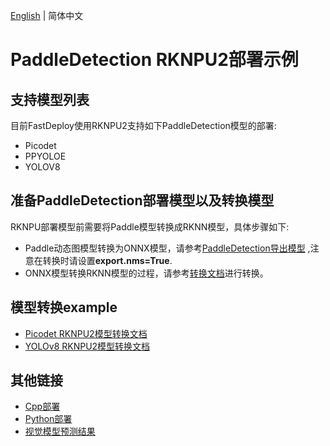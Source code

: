 [English](README.md) | 简体中文

# PaddleDetection RKNPU2部署示例

## 支持模型列表

目前FastDeploy使用RKNPU2支持如下PaddleDetection模型的部署:

- Picodet
- PPYOLOE
- YOLOV8

## 准备PaddleDetection部署模型以及转换模型

RKNPU部署模型前需要将Paddle模型转换成RKNN模型，具体步骤如下:

* Paddle动态图模型转换为ONNX模型，请参考[PaddleDetection导出模型](https://github.com/PaddlePaddle/PaddleDetection/blob/release/2.4/deploy/EXPORT_MODEL.md)
,注意在转换时请设置**export.nms=True**.
* ONNX模型转换RKNN模型的过程，请参考[转换文档](../../../../../docs/cn/faq/rknpu2/export.md)进行转换。

## 模型转换example

- [Picodet RKNPU2模型转换文档](./picodet.md)
- [YOLOv8 RKNPU2模型转换文档](./yolov8.md)


## 其他链接

- [Cpp部署](./cpp)
- [Python部署](./python)
- [视觉模型预测结果](../../../../../docs/api/vision_results/)
